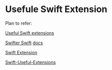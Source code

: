 # Usefule Swift Extension

Plan to refer:

[Useful Swift extensions](https://theswiftdev.com/2017/10/06/useful-swift-extensions/)

[Swifter Swift](https://github.com/SwifterSwift/SwifterSwift) [docs](http://swifterswift.com/docs/)

[Swift Extension](https://github.com/anatoliyv/SwiftExtensions)

[Swift-Useful-Extensions](https://github.com/yingogobot/Swift-Useful-Extensions)




